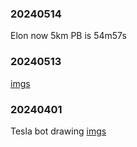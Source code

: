 ### 20240514
Elon now 5km PB is 54m57s

### 20240513
[imgs](imgs/20240513/)

### 20240401
Tesla bot drawing
[imgs](imgs/20240401/)
